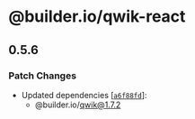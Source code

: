 # @builder.io/qwik-react

## 0.5.6

### Patch Changes

- Updated dependencies [[`a6f88fd`](https://github.com/QwikDev/qwik/commit/a6f88fde1c2b3655ecaacdeffc64ffc74e0dedf0)]:
  - @builder.io/qwik@1.7.2
